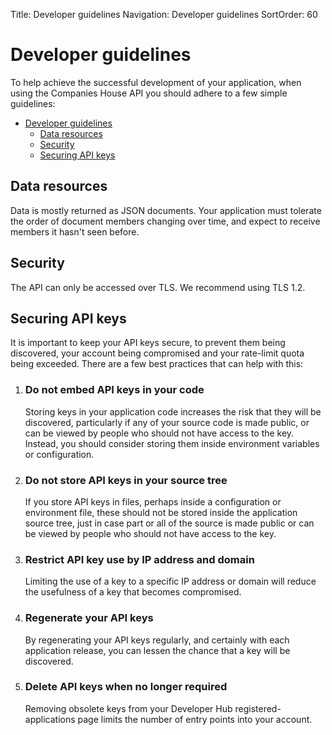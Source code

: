 Title: Developer guidelines
Navigation: Developer guidelines
SortOrder: 60

Developer guidelines
====================

To help achieve the successful development of your application, when
using the Companies House API you should adhere to a few simple
guidelines:

- [Developer guidelines](#developer-guidelines)
  - [Data resources](#data-resources)
  - [Security](#security)
  - [Securing API keys](#securing-api-keys)

Data resources
--------------

Data is mostly returned as JSON documents. Your application must
tolerate the order of document members changing over time, and expect to
receive members it hasn't seen before.

Security
--------

The API can only be accessed over TLS. We recommend using TLS 1.2.

Securing API keys
-----------------

It is important to keep your API keys secure, to prevent them being
discovered, your account being compromised and your rate-limit quota
being exceeded. There are a few best practices that can help with this:

1.  ### Do not embed API keys in your code

    Storing keys in your application code increases the risk that they
    will be discovered, particularly if any of your source code is made
    public, or can be viewed by people who should not have access to the
    key. Instead, you should consider storing them inside environment
    variables or configuration.

2.  ### Do not store API keys in your source tree

    If you store API keys in files, perhaps inside a configuration or
    environment file, these should not be stored inside the application
    source tree, just in case part or all of the source is made public
    or can be viewed by people who should not have access to the key.

3.  ### Restrict API key use by IP address and domain

    Limiting the use of a key to a specific IP address or domain will
    reduce the usefulness of a key that becomes compromised.

4.  ### Regenerate your API keys

    By regenerating your API keys regularly, and certainly with each
    application release, you can lessen the chance that a key will be
    discovered.

5.  ### Delete API keys when no longer required

    Removing obsolete keys from your Developer Hub
    registered-applications page limits the number of entry points into
    your account.

